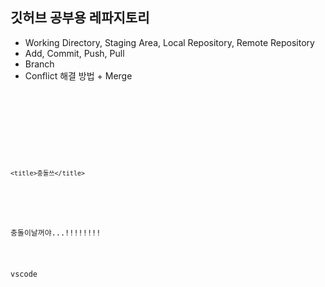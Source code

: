 ## 깃허브 공부용 레파지토리

- Working Directory, Staging Area, Local Repository, Remote Repository
- Add, Commit, Push, Pull
- Branch
- Conflict 해결 방법 + Merge

<code>
<!DOCTYPE html>
<html lang="en">
<head>
    <meta charset="UTF-8">
    <meta http-equiv="X-UA-Compatible" content="IE=edge">
    <meta name="viewport" content="width=device-width, initial-scale=1.0">

    <title>충돌쓰</title>
</head>
<body>
    <p>충돌이날꺼야...!!!!!!!!</p>
    <p>vscode</p>
</body>
</html>

</code>